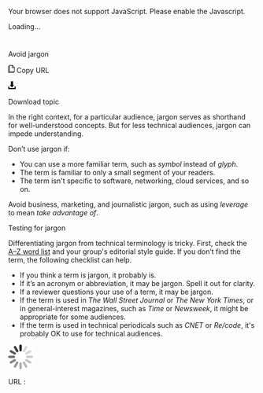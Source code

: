 Your browser does not support JavaScript. Please enable the Javascript.

Loading...

# 

Avoid jargon

![Copy URL](avoid-jargon_files/Copy.png)
Copy URL

![Download](avoid-jargon_files/Download.png)

Download topic

In
the right context, for a particular audience, jargon serves as
shorthand for well-understood concepts. But for less technical
audiences, jargon can impede understanding. 

Don’t use jargon if: 

  - You can use a more familiar term, such as *symbol* instead of *glyph*.
  - The term is familiar to only a small segment of your readers.
  - The term isn't specific to software, networking, cloud services, and so on. 

Avoid business, marketing, and journalistic jargon, such as using *leverage* to mean *take advantage of*. 

Testing for jargon

Differentiating jargon from technical terminology is tricky. First, check the [A–Z word list](https://worldready.cloudapp.net/Styleguide/Read?id=2700&topicid=25512) and your group's editorial style guide. If you don’t find the term, the following checklist can help.

  - If you think a term is jargon, it probably is. 
  - If it’s an acronym or abbreviation, it may be jargon. Spell it out for clarity.
  - If a reviewer questions your use of a term, it may be jargon.
  - If the term is used in *The Wall Street Journal* or *The New York Times*, or in general-interest magazines, such as *Time* or *Newsweek*, it might be appropriate for some audiences.
  - If the term is used in technical periodicals such as *CNET* or *Re/code*, it's probably OK to use for technical audiences.

![In progress](avoid-jargon_files/activity-large.gif)

URL :

